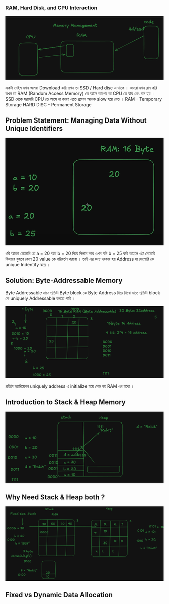 ### RAM, Hard Disk, and CPU Interaction  

![alt text](image.png)

একটা গেইম যখন আমরা Download করি তখন তা SSD / Hard disc এ থাকে । 
আমরা যখন রান করি তখন তা RAM (Random Access Memory) তে আসে তারপর তা CPU তে যায় এবং রান হয় । 
SSD থেকে সরাসরি CPU তে আসে না কারণ এতে প্রসেস অনেক slow হয়ে যেত । 
RAM - Temporary Storage 
HARD DISC - Permanent Storage

## Problem Statement: Managing Data Without Unique Identifiers  

![alt text](image-1.png)

ধরি আমরা মেমোরি তে a = 20 আর b = 20 দিয়ে দিলাম আর এখন যদি b = 25 করি তাহলে এই মেমোরি কিভাবে বুজবে কোন 20 value কে পরিবর্তন করবো । 
তাই এর জন্য দরকার হয় Address যা মেমোরি কে unique Indentify করে । 

## Solution: Byte-Addressable Memory  

Byte Addressable মানে প্রতিটা Byte block কে Byte Address দিয়ে দিবো যাতে প্রতিটা block কে uniquely Addressable করতে পারি  । 

![alt text](image-2.png)

প্রতিটা ভ্যারিয়েবল uniquely address এ initialize হয়ে সেভ হয় RAM এর মধ্যে । 

## Introduction to Stack & Heap Memory  
![alt text](image-3.png)

## Why Need Stack & Heap both ? 
![alt text](image-4.png)

## Fixed vs Dynamic Data Allocation  